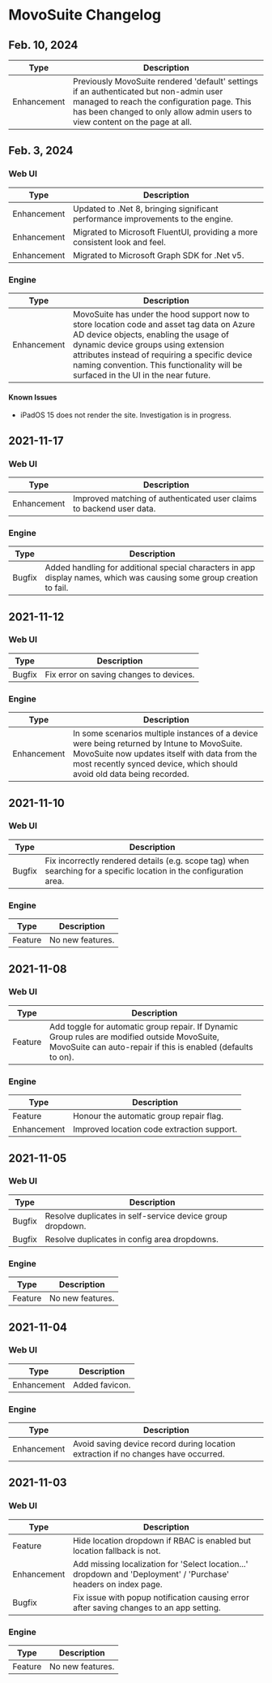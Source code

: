 # MovoSuite Changelog

## Feb. 10, 2024

| Type | Description  |
|-------------|-------------------|
| Enhancement | Previously MovoSuite rendered 'default' settings if an authenticated but non-admin user managed to reach the configuration page. This has been changed to only allow admin users to view content on the page at all. |

## Feb. 3, 2024

### Web UI

| Type | Description  |
|-------------|-------------------|
| Enhancement | Updated to .Net 8, bringing significant performance improvements to the engine. |
| Enhancement | Migrated to Microsoft FluentUI, providing a more consistent look and feel. |
| Enhancement | Migrated to Microsoft Graph SDK for .Net v5. |

### Engine

| Type   | Description  |
|---------------|-------------------|
| Enhancement | MovoSuite has under the hood support now to store location code and asset tag data on Azure AD device objects, enabling the usage of dynamic device groups using extension attributes instead of requiring a specific device naming convention. This functionality will be surfaced in the UI in the near future. |

#### Known Issues

* iPadOS 15 does not render the site. Investigation is in progress.

## 2021-11-17

### Web UI

| Type   | Description  |
|---------------|-------------------|
| Enhancement | Improved matching of authenticated user claims to backend user data. |

### Engine

| Type   | Description  |
|---------------|-------------------|
| Bugfix  | Added handling for additional special characters in app display names, which was causing some group creation to fail. |

## 2021-11-12

### Web UI

| Type   | Description  |
|---------------|-------------------|
| Bugfix  | Fix error on saving changes to devices. |

### Engine

| Type   | Description  |
|---------------|-------------------|
| Enhancement | In some scenarios multiple instances of a device were being returned by Intune to MovoSuite. MovoSuite now updates itself with data from the most recently synced device, which should avoid old data being recorded. |

## 2021-11-10

### Web UI

| Type   | Description  |
|---------------|-------------------|
| Bugfix  | Fix incorrectly rendered details (e.g. scope tag) when searching for a specific location in the configuration area. |

### Engine

| Type   | Description  |
|---------------|-------------------|
| Feature  | No new features. |

## 2021-11-08

### Web UI

| Type   | Description  |
|---------------|-------------------|
| Feature  | Add toggle for automatic group repair. If Dynamic Group rules are modified outside MovoSuite, MovoSuite can auto-repair if this is enabled (defaults to on). |

### Engine

| Type   | Description  |
|---------------|-------------------|
| Feature  | Honour the automatic group repair flag. |
| Enhancement | Improved location code extraction support. |

## 2021-11-05

### Web UI

| Type   | Description  |
|---------------|-------------------|
| Bugfix  | Resolve duplicates in self-service device group dropdown. |
| Bugfix  | Resolve duplicates in config area dropdowns. |

### Engine

| Type   | Description  |
|---------------|-------------------|
| Feature  | No new features. |

## 2021-11-04

### Web UI

| Type   | Description  |
|---------------|-------------------|
| Enhancement | Added favicon. |

### Engine

| Type   | Description  |
|---------------|-------------------|
| Enhancement | Avoid saving device record during location extraction if no changes have occurred. |

## 2021-11-03

### Web UI

| Type   | Description  |
|---------------|-------------------|
| Feature  | Hide location dropdown if RBAC is enabled but location fallback is not. |
| Enhancement | Add missing localization for 'Select location...' dropdown and 'Deployment' / 'Purchase' headers on index page. |
| Bugfix  | Fix issue with popup notification causing error after saving changes to an app setting. |

### Engine

| Type   | Description  |
|---------------|-------------------|
| Feature  | No new features. |
